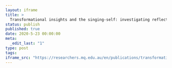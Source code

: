 ```yaml
---
layout: iframe
title: >
  Transformational insights and the singing-self: investigating reflection and reflexivity in vocal and musical group learning
status: publish
published: true
date: 2020-5-23 00:00:00
meta:
  _edit_last: "1"
type: post
tags:
iframe_src: "https://researchers.mq.edu.au/en/publications/transformational-insights-and-the-singing-self-investigating-refl"
---
```

        